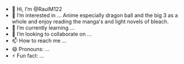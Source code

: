 - 👋 Hi, I’m @RaulM122
- 👀 I’m interested in ... Anime especially dragon ball and the big 3 as a whole and enjoy reading the manga's and light novels of bleach.
- 🌱 I’m currently learning ... 
- 💞️ I’m looking to collaborate on ...
- 📫 How to reach me ...
- 😄 Pronouns: ...
- ⚡ Fun fact: ...

<!---
RaulM122/RaulM122 is a ✨ special ✨ repository because its `README.md` (this file) appears on your GitHub profile.
You can click the Preview link to take a look at your changes.
--->
